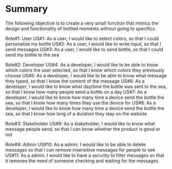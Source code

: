 # Summary

The following objective is to create a very small function that mimics the design and functionality of bottled moments without going to specifics. 

Role#1: User
US#1: As a user, I would like to select colors, so that I could personalize my bottle
US#2: As a user, I would like to write input, so that I send messages
US#3: As a user, I would like to send bottle, so that I could send my bottle to the sea

Role#2: Developer
US#4: As a developer, I would like to be able to know which colors the user selected, so that I know which colors they previously choose
US#5: As a developer, I would like to be able to know what message they typed, so that I know the content of the message
US#6: As a developer, I would like to know what day/time the bottle was sent to the sea, so that I know how many people send a bottle on a day
US#7: As a developer, I would like to know how many time a device send the bottle the sea, so that I know how many times they use the device for
US#8: As a developer, I would like to know how many time a device send the bottle the sea, so that I know how long of a duration they stay on the website

Role#3: Stakeholder
US#9: As a stakeholder, I would like to know what message people send, so that I can know whether the product is good or not

Role#4: Admin
US#10: As a admin, I would like to be able to delete messages so that I can remove insensitive messages for people to see
US#11: As a admin, I would like to have a security to filter messages so that it removes the need of someone checking and waiting for the messages
